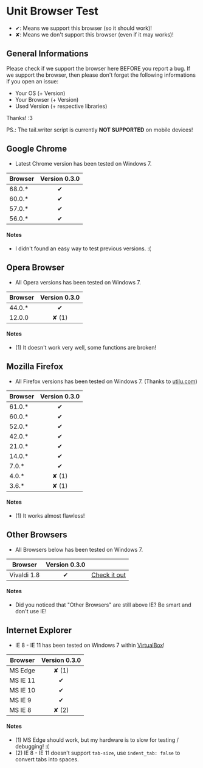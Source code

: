 Unit Browser Test
=================
-	✔: Means we support this browser (so it should work)!
-	✘: Means we don't support this browser (even if it may works)!

General Informations
--------------------
Please check if we support the browser here BEFORE you report a bug. If we support the browser, then
please don't forget the following informations if you open an issue:

-	Your OS (+ Version)
-	Your Browser (+ Version)
-   Used Version (+ respective libraries)

Thanks! :3

PS.: The tail.writer script is currently **NOT SUPPORTED** on mobile devices!

Google Chrome
-------------
-	Latest Chrome version has been tested on Windows 7.

| Browser    | Version 0.3.0     |
| ---------- |:-----------------:|
| 68.0.*     | ✔                 |
| 60.0.*     | ✔                 |
| 57.0.*     | ✔                 |
| 56.0.*     | ✔                 |

#### Notes
-	I didn't found an easy way to test previous versions. :(

Opera Browser
-------------
-	All Opera versions has been tested on Windows 7.

| Browser    | Version 0.3.0     |
| ---------- |:-----------------:|
| 44.0.*     | ✔                 |
| 12.0.0     | ✘ (1)             |

#### Notes
-	(1) It doesn't work very well, some functions are broken!

Mozilla Firefox
---------------
-	All Firefox versions has been tested on Windows 7. (Thanks to [utilu.com](https://utilu.com/))

| Browser    | Version 0.3.0     |
| ---------- |:-----------------:|
| 61.0.*     | ✔                 |
| 60.0.*     | ✔                 |
| 52.0.*     | ✔                 |
| 42.0.*     | ✔                 |
| 21.0.*     | ✔                 |
| 14.0.*     | ✔                 |
| 7.0.*      | ✔                 |
| 4.0.*      | ✘ (1)             |
| 3.6.*      | ✘ (1)             |

#### Notes
-	(1) It works almost flawless!

Other Browsers
--------------
-	All Browsers below has been tested on Windows 7.

| Browser       | Version 0.3.0     |                                     |
| ------------- |:-----------------:|:-----------------------------------:|
| Vivaldi 1.8   | ✔                 | [Check it out](https://vivaldi.com) |

#### Notes
-	Did you noticed that "Other Browsers" are still above IE? Be smart and don't use IE!

Internet Explorer
-----------------
-	IE 8 - IE 11 has been tested on Windows 7 within [VirtualBox](https://www.virtualbox.org/)!

| Browser    | Version 0.3.0     |
| ---------- |:-----------------:|
| MS Edge    | ✘ (1)             |
| MS IE 11   | ✔                 |
| MS IE 10   | ✔                 |
| MS IE 9    | ✔                 |
| MS IE 8    | ✘ (2)             |

#### Notes
-	(1) MS Edge should work, but my hardware is to slow for testing / debugging! :(
-	(2) IE 8 - IE 11 doesn't support `tab-size`, use `indent_tab: false` to convert tabs into spaces.
